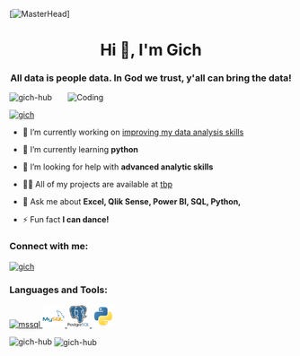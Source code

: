 [![MasterHead](https://www.shutterstock.com/image-vector/infographics-charts-graphics-diagrams-on-260nw-177377594.jpg)]

<h1 align="center">Hi 👋, I'm Gich</h1>
<h3 align="center">All data is people data. In God we trust, y'all can bring the data!</h3>
<img align="right" alt="Coding" width="400" src="https://uploads-ssl.webflow.com/5c19100c2b50073e6ee69da1/60d35967a853a1b14851703b_All%20the%20data%20(1).gif">

<p align="left"> <img src="https://komarev.com/ghpvc/?username=gich-hub&label=Profile%20views&color=0e75b6&style=flat" alt="gich-hub" /> </p>

<p align="left"> <a href="https://twitter.com/gich" target="blank"><img src="https://img.shields.io/twitter/follow/gich?logo=twitter&style=for-the-badge" alt="gich" /></a> </p>

- 🔭 I’m currently working on [improving my data analysis skills](https://github.com/gich-hub)

- 🌱 I’m currently learning **python**

- 🤝 I’m looking for help with **advanced analytic skills**

- 👨‍💻 All of my projects are available at [tbp](tbp)

- 💬 Ask me about **Excel, Qlik Sense, Power BI, SQL, Python,**

- ⚡ Fun fact **I can dance!**

<h3 align="left">Connect with me:</h3>
<p align="left">
<a href="https://twitter.com/gich" target="blank"><img align="center" src="https://raw.githubusercontent.com/rahuldkjain/github-profile-readme-generator/master/src/images/icons/Social/twitter.svg" alt="gich" height="30" width="40" /></a>
</p>

<h3 align="left">Languages and Tools:</h3>
<p align="left"> <a href="https://www.microsoft.com/en-us/sql-server" target="_blank" rel="noreferrer"> <img src="https://www.svgrepo.com/show/303229/microsoft-sql-server-logo.svg" alt="mssql" width="40" height="40"/> </a> <a href="https://www.mysql.com/" target="_blank" rel="noreferrer"> <img src="https://raw.githubusercontent.com/devicons/devicon/master/icons/mysql/mysql-original-wordmark.svg" alt="mysql" width="40" height="40"/> </a> <a href="https://www.postgresql.org" target="_blank" rel="noreferrer"> <img src="https://raw.githubusercontent.com/devicons/devicon/master/icons/postgresql/postgresql-original-wordmark.svg" alt="postgresql" width="40" height="40"/> </a> <a href="https://www.python.org" target="_blank" rel="noreferrer"> <img src="https://raw.githubusercontent.com/devicons/devicon/master/icons/python/python-original.svg" alt="python" width="40" height="40"/> </a> </p>

<p><img align="left" src="https://github-readme-stats.vercel.app/api/top-langs?username=gich-hub&show_icons=true&locale=en&layout=compact" alt="gich-hub" /></p>

<p>&nbsp;<img align="center" src="https://github-readme-stats.vercel.app/api?username=gich-hub&show_icons=true&locale=en" alt="gich-hub" /></p>
